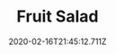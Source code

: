 ---
templateKey: blog-post
title: Fruit Salad
type: cooking
energy: 263
health: 118
description: A delicious combination of summer fruits. 
featuredpost: false
date: 2020-02-16T21:45:12.711Z
featuredimage: /img/Fruit_Salad.png
sellPrice: 450
tags:
  - Blueberry
  - Melon
  - Apricot
  - edible
---